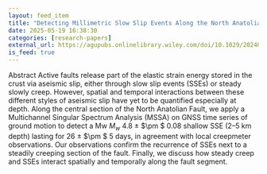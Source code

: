 ```yaml
---
layout: feed_item
title: "Detecting Millimetric Slow Slip Events Along the North Anatolian Fault With GNSS"
date: 2025-05-19 16:38:30
categories: [research-papers]
external_url: https://agupubs.onlinelibrary.wiley.com/doi/10.1029/2024GL111428?af=R
is_feed: true
---
```


Abstract
Active faults release part of the elastic strain energy stored in the crust via aseismic slip, either through slow slip events (SSEs) or steady slowly creep. However, spatial and temporal interactions between these different styles of aseismic slip have yet to be quantified especially at depth. Along the central section of the North Anatolian Fault, we apply a Multichannel Singular Spectrum Analysis (MSSA) on GNSS time series of ground motion to detect a Mw ${M}_{w}$ 4.8 ± $\pm $ 0.08 shallow SSE (2–5 km depth) lasting for 26 ± $\pm $ 5 days, in agreement with local creepmeter observations. Our observations confirm the recurrence of SSEs next to a steadily creeping section of the fault. Finally, we discuss how steady creep and SSEs interact spatially and temporally along the fault segment.
